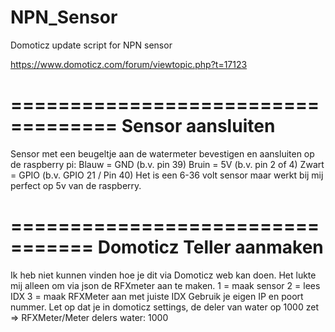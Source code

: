 # NPN_Sensor
Domoticz update script for NPN sensor

https://www.domoticz.com/forum/viewtopic.php?t=17123

===================================
Sensor aansluiten
===================================
Sensor met een beugeltje aan de watermeter bevestigen en aansluiten op de raspberry pi:
Blauw = GND (b.v. pin 39)
Bruin = 5V (b.v. pin 2 of 4)
Zwart = GPIO (b.v. GPIO 21 / Pin 40)
Het is een 6-36 volt sensor maar werkt bij mij perfect op 5v van de raspberry.


=================================
Domoticz Teller aanmaken
=================================
Ik heb niet kunnen vinden hoe je dit via Domoticz web kan doen. Het lukte mij alleen om via json de RFXmeter aan te maken.
1 = maak sensor
2 = lees IDX
3 = maak RFXMeter aan met juiste IDX
Gebruik je eigen IP en poort nummer.
Let op dat je in domoticz settings, de deler van water op 1000 zet => RFXMeter/Meter delers water: 1000